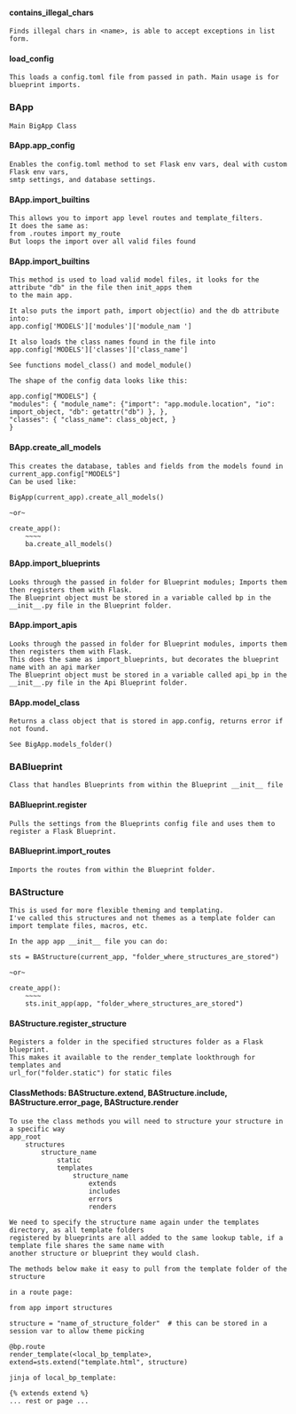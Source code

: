 #### contains_illegal_chars

```text
Finds illegal chars in <name>, is able to accept exceptions in list form.
```

#### load_config

```text
This loads a config.toml file from passed in path. Main usage is for blueprint imports.
```

### BApp

```text
Main BigApp Class
```

#### BApp.app_config

```text
Enables the config.toml method to set Flask env vars, deal with custom Flask env vars,
smtp settings, and database settings.
```

#### BApp.import_builtins

```text
This allows you to import app level routes and template_filters.
It does the same as:
from .routes import my_route
But loops the import over all valid files found
```

#### BApp.import_builtins

```text
This method is used to load valid model files, it looks for the attribute "db" in the file then init_apps them
to the main app.

It also puts the import path, import object(io) and the db attribute into:
app.config['MODELS']['modules']['module_nam ']

It also loads the class names found in the file into app.config['MODELS']['classes']['class_name']

See functions model_class() and model_module()

The shape of the config data looks like this:

app.config["MODELS"] {
"modules": { "module_name": {"import": "app.module.location", "io": import_object, "db": getattr("db") }, },
"classes": { "class_name": class_object, }
}
```

#### BApp.create_all_models

```text
This creates the database, tables and fields from the models found in current_app.config["MODELS"]
Can be used like:

BigApp(current_app).create_all_models()

~or~

create_app():
    ~~~~
    ba.create_all_models()
```

#### BApp.import_blueprints

```text
Looks through the passed in folder for Blueprint modules; Imports them then registers them with Flask.
The Blueprint object must be stored in a variable called bp in the __init__.py file in the Blueprint folder.
```

#### BApp.import_apis

```text
Looks through the passed in folder for Blueprint modules, imports them then registers them with Flask.
This does the same as import_blueprints, but decorates the blueprint name with an api marker
The Blueprint object must be stored in a variable called api_bp in the __init__.py file in the Api Blueprint folder.
```

#### BApp.model_class

```text
Returns a class object that is stored in app.config, returns error if not found.

See BigApp.models_folder()
```

### BABlueprint

```text
Class that handles Blueprints from within the Blueprint __init__ file
```

#### BABlueprint.register

```text
Pulls the settings from the Blueprints config file and uses them to register a Flask Blueprint.
```

#### BABlueprint.import_routes

```text
Imports the routes from within the Blueprint folder.
```

### BAStructure

```text
This is used for more flexible theming and templating.
I've called this structures and not themes as a template folder can
import template files, macros, etc.

In the app app __init__ file you can do:

sts = BAStructure(current_app, "folder_where_structures_are_stored")

~or~

create_app():
    ~~~~
    sts.init_app(app, "folder_where_structures_are_stored")
```

#### BAStructure.register_structure

```text
Registers a folder in the specified structures folder as a Flask blueprint.
This makes it available to the render_template lookthrough for templates and
url_for("folder.static") for static files
```

#### ClassMethods: BAStructure.extend, BAStructure.include, BAStructure.error_page, BAStructure.render

```text
To use the class methods you will need to structure your structure in a specific way
app_root 
    structures
        structure_name
            static
            templates
                structure_name
                    extends
                    includes
                    errors
                    renders

We need to specify the structure name again under the templates directory, as all template folders
registered by blueprints are all added to the same lookup table, if a template file shares the same name with
another structure or blueprint they would clash.

The methods below make it easy to pull from the template folder of the structure

in a route page:

from app import structures

structure = "name_of_structure_folder"  # this can be stored in a session var to allow theme picking

@bp.route
render_template(<local_bp_template>, extend=sts.extend("template.html", structure)

jinja of local_bp_template:

{% extends extend %}
... rest or page ...
```